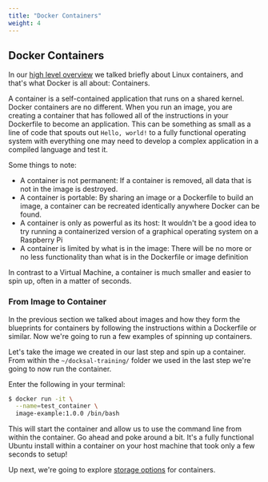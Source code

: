 ```yaml
---
title: "Docker Containers"
weight: 4
---
```


## Docker Containers

In our [high level overview](/intro-docker/high-level/) we talked briefly about Linux containers, and that's what Docker is all about: Containers.

A container is a self-contained application that runs on a shared kernel. Docker containers are no different. When you run an image, you are creating a container that has followed all of the instructions in your Dockerfile to become an application. This can be something as small as a line of code that spouts out `Hello, world!` to a fully functional operating system with everything one may need to develop a complex application in a compiled language and test it.

Some things to note:

* A container is not permanent: If a container is removed, all data that is not in the image is destroyed.
* A container is portable: By sharing an image or a Dockerfile to build an image, a container can be recreated identically anywhere Docker can be found.
* A container is only as powerful as its host: It wouldn't be a good idea to try running a containerized version of a graphical operating system on a Raspberry Pi
* A container is limited by what is in the image: There will be no more or no less functionality than what is in the Dockerfile or image definition

In contrast to a Virtual Machine, a container is much smaller and easier to spin up, often in a matter of seconds.

### From Image to Container

In the previous section we talked about images and how they form the blueprints for containers by following the instructions within a Dockerfile or similar. Now we're going to run a few examples of spinning up containers.

Let's take the image we created in our last step and spin up a container. From within the `~/docksal-training/` folder we used in the last step we're going to now run the container.

Enter the following in your terminal:

``` bash
$ docker run -it \
  --name=test_container \
  image-example:1.0.0 /bin/bash
```

This will start the container and allow us to use the command line from within the container. Go ahead and poke around a bit. It's a fully functional Ubuntu install within a container on your host machine that took only a few seconds to setup!

Up next, we're going to explore [storage options](/intro-docker/docker-basics/docker-components/storage) for containers.
